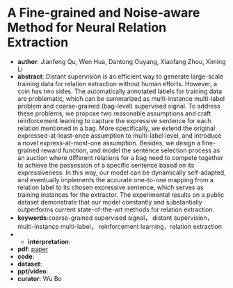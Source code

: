 # A Fine-grained and Noise-aware Method for Neural Relation Extraction
- **author**: 	Jianfeng Qu, Wen Hua, Dantong Ouyang, Xiaofang Zhou, Ximing Li   
- **abstract**: Distant supervision is an efficient way to generate large-scale training data for relation extraction without human efforts. However, a coin has two sides. The automatically annotated labels for training data are problematic, which can be summarized as multi-instance multi-label problem and coarse-grained (bag-level) supervised signal. To address these problems, we propose two reasonable assumptions and craft reinforcement learning to capture the expressive sentence for each relation mentioned in a bag. More specifically, we extend the original expressed-at-least-once assumption to multi-label level, and introduce a novel express-at-most-one assumption. Besides, we design a fine-grained reward function, and model the sentence selection process as an auction where different relations for a bag need to compete together to achieve the possession of a specific sentence based on its expressiveness. In this way, our model can be dynamically self-adapted, and eventually implements the accurate one-to-one mapping from a relation label to its chosen expressive sentence, which serves as training instances for the extractor. The experimental results on a public dataset demonstrate that our model constantly and substantially outperforms current state-of-the-art methods for relation extraction.
- **keywords**:coarse-grained supervised signal， distant supervision， multi-instance multi-label， reinforcement learning，relation extraction
- - **interpretation**:
- **pdf**: [paper](https://dl.acm.org/doi/pdf/10.1145/3357384.3357997)
- **code**: 
- **dataset**: 
- **ppt/video**:
- **curator**: Wu Bo